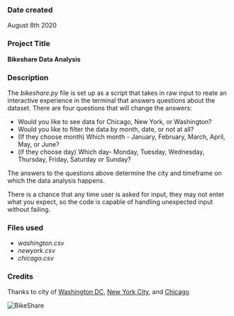 ### Date created
August 8th 2020

### Project Title
**Bikeshare Data Analysis**

### Description
The _bikeshare.py_ file is set up as a script that takes in raw input to reate an interactive experience in the terminal that answers questions about the dataset. There are four questions that will change the answers:

 * Would you like to see data for Chicago, New York, or Washington?
 * Would you like to filter the data by month, date, or not at all?
 * (If they choose month) Which month - January, February, March, April, May, or June?
 * (if they choose day) Which day- Monday, Tuesday, Wednesday, Thursday, Friday, Saturday or Sunday?

The answers to the questions above determine the city and timeframe on which the data analysis happens. 

There is a chance that any time user is asked for input, they may not enter what you expect, so the code is capable of handling unexpected input without failing. 

### Files used
 - _washington.csv_
 - _newyork.csv_
 - _chicago.csv_

### Credits
Thanks to city of [Washington DC](https://www.capitalbikeshare.com/system-data), [New York City](https://www.citibikenyc.com/system-data), and [Chicago](https://data.cityofchicago.org/Transportation/Divvy-Trips/fg6s-gzvg)


![BikeShare](https://media.wired.com/photos/59328fcc5c4fbd732b5538f4/master/w_582,c_limit/bike-share-660.jpg "Credit:TAESTELL/FLICKR")

